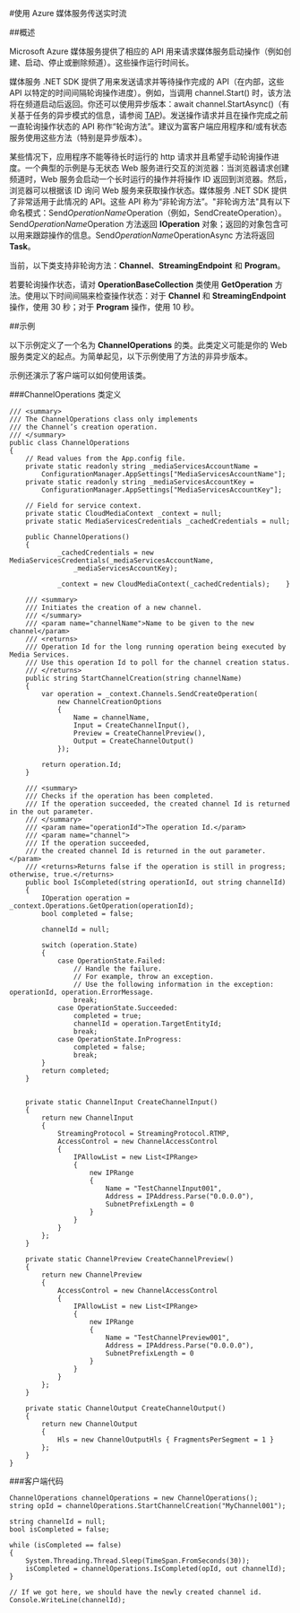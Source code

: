 <properties 
	pageTitle="轮询长时运行的操作" 
	description="本主题演示了如何轮询长时运行的操作。" 
	services="media-services" 
	documentationCenter="" 
	authors="juliako" 
	manager="dwrede" 
	editor=""/>

<tags 
	ms.service="media-services" 
	ms.date="05/24/2015" 
	wacn.date="08/29/2015"/>


#使用 Azure 媒体服务传送实时流

##概述

Microsoft Azure 媒体服务提供了相应的 API 用来请求媒体服务启动操作（例如创建、启动、停止或删除频道）。这些操作运行时间长。

媒体服务 .NET SDK 提供了用来发送请求并等待操作完成的 API（在内部，这些 API 以特定的时间间隔轮询操作进度）。例如，当调用 channel.Start() 时，该方法将在频道启动后返回。你还可以使用异步版本：await channel.StartAsync()（有关基于任务的异步模式的信息，请参阅 [TAP](https://msdn.microsoft.com/zh-CN/library/hh873175(v=vs.110).aspx))。发送操作请求并且在操作完成之前一直轮询操作状态的 API 称作“轮询方法”。建议为富客户端应用程序和/或有状态服务使用这些方法（特别是异步版本）。

某些情况下，应用程序不能等待长时运行的 http 请求并且希望手动轮询操作进度。一个典型的示例是与无状态 Web 服务进行交互的浏览器：当浏览器请求创建频道时，Web 服务会启动一个长时运行的操作并将操作 ID 返回到浏览器。然后，浏览器可以根据该 ID 询问 Web 服务来获取操作状态。媒体服务 .NET SDK 提供了非常适用于此情况的 API。这些 API 称为“非轮询方法”。"非轮询方法"具有以下命名模式：Send*OperationName*Operation（例如，SendCreateOperation）。Send*OperationName*Operation 方法返回 **IOperation** 对象；返回的对象包含可以用来跟踪操作的信息。Send*OperationName*OperationAsync 方法将返回 **Task<IOperation>**。

当前，以下类支持非轮询方法：**Channel**、**StreamingEndpoint** 和 **Program**。

若要轮询操作状态，请对 **OperationBaseCollection** 类使用 **GetOperation** 方法。使用以下时间间隔来检查操作状态：对于 **Channel** 和 **StreamingEndpoint** 操作，使用 30 秒；对于 **Program** 操作，使用 10 秒。


##示例

以下示例定义了一个名为 **ChannelOperations** 的类。此类定义可能是你的 Web 服务类定义的起点。为简单起见，以下示例使用了方法的非异步版本。

示例还演示了客户端可以如何使用该类。

###ChannelOperations 类定义

	/// <summary> 
	/// The ChannelOperations class only implements 
	/// the Channel’s creation operation. 
	/// </summary> 
	public class ChannelOperations
	{
	    // Read values from the App.config file.
	    private static readonly string _mediaServicesAccountName =
	        ConfigurationManager.AppSettings["MediaServicesAccountName"];
	    private static readonly string _mediaServicesAccountKey =
	        ConfigurationManager.AppSettings["MediaServicesAccountKey"];
	
	    // Field for service context.
	    private static CloudMediaContext _context = null;
	    private static MediaServicesCredentials _cachedCredentials = null;
	
	    public ChannelOperations()
	    {
	            _cachedCredentials = new MediaServicesCredentials(_mediaServicesAccountName,
	                _mediaServicesAccountKey);
	
	            _context = new CloudMediaContext(_cachedCredentials);    }
	
	    /// <summary>  
	    /// Initiates the creation of a new channel.  
	    /// </summary>  
	    /// <param name="channelName">Name to be given to the new channel</param>  
	    /// <returns>  
	    /// Operation Id for the long running operation being executed by Media Services. 
	    /// Use this operation Id to poll for the channel creation status. 
	    /// </returns> 
	    public string StartChannelCreation(string channelName)
	    {
	        var operation = _context.Channels.SendCreateOperation(
	            new ChannelCreationOptions
	            {
	                Name = channelName,
	                Input = CreateChannelInput(),
	                Preview = CreateChannelPreview(),
	                Output = CreateChannelOutput()
	            });
	
	        return operation.Id;
	    }
	
	    /// <summary> 
	    /// Checks if the operation has been completed. 
	    /// If the operation succeeded, the created channel Id is returned in the out parameter.
	    /// </summary> 
	    /// <param name="operationId">The operation Id.</param> 
	    /// <param name="channel">
	    /// If the operation succeeded, 
	    /// the created channel Id is returned in the out parameter.</param>
	    /// <returns>Returns false if the operation is still in progress; otherwise, true.</returns> 
	    public bool IsCompleted(string operationId, out string channelId)
	    {
	        IOperation operation = _context.Operations.GetOperation(operationId);
	        bool completed = false;
	
	        channelId = null;
	
	        switch (operation.State)
	        {
	            case OperationState.Failed:
	                // Handle the failure. 
	                // For example, throw an exception. 
					// Use the following information in the exception: operationId, operation.ErrorMessage.
	                break;
	            case OperationState.Succeeded:
	                completed = true;
	                channelId = operation.TargetEntityId;
	                break;
	            case OperationState.InProgress:
	                completed = false;
	                break;
	        }
	        return completed;
	    }
	
	
	    private static ChannelInput CreateChannelInput()
	    {
	        return new ChannelInput
	        {
	            StreamingProtocol = StreamingProtocol.RTMP,
	            AccessControl = new ChannelAccessControl
	            {
	                IPAllowList = new List<IPRange>
	                {
	                    new IPRange
	                    {
	                        Name = "TestChannelInput001",
	                        Address = IPAddress.Parse("0.0.0.0"),
	                        SubnetPrefixLength = 0
	                    }
	                }
	            }
	        };
	    }
	
	    private static ChannelPreview CreateChannelPreview()
	    {
	        return new ChannelPreview
	        {
	            AccessControl = new ChannelAccessControl
	            {
	                IPAllowList = new List<IPRange>
	                {
	                    new IPRange
	                    {
	                        Name = "TestChannelPreview001",
	                        Address = IPAddress.Parse("0.0.0.0"),
	                        SubnetPrefixLength = 0
	                    }
	                }
	            }
	        };
	    }
	
	    private static ChannelOutput CreateChannelOutput()
	    {
	        return new ChannelOutput
	        {
	            Hls = new ChannelOutputHls { FragmentsPerSegment = 1 }
	        };
	    }
	}

###客户端代码

	ChannelOperations channelOperations = new ChannelOperations();
	string opId = channelOperations.StartChannelCreation("MyChannel001");
	
	string channelId = null;
	bool isCompleted = false;
	
	while (isCompleted == false)
	{
	    System.Threading.Thread.Sleep(TimeSpan.FromSeconds(30));
	    isCompleted = channelOperations.IsCompleted(opId, out channelId);
	}
	
	// If we got here, we should have the newly created channel id.
	Console.WriteLine(channelId);
 

<!---HONumber=67-->